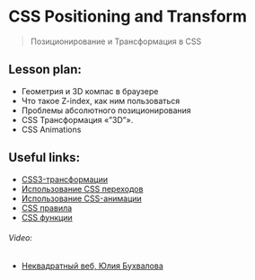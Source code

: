 ﻿# CSS Positioning and Transform
> Позиционирование и Трансформация в CSS

## Lesson plan:
+ Геометрия и 3D компас в браузере
+ Что такое Z-index, как ним пользоваться
+ Проблемы абсолютного позиционирования
+ CSS Трансформация «”3D”».
+ CSS Animations


## Useful links:
+ [CSS3-трансформации](https://html5book.ru/css3-transform/)
+ [Использование CSS переходов](https://developer.mozilla.org/ru/docs/Web/CSS/CSS_Transitions/Using_CSS_transitions)
+ [Использование CSS-анимации](https://developer.mozilla.org/ru/docs/Web/CSS/CSS_Animations/Using_CSS_animations)
+ [CSS правила](https://basicweb.ru/css/css_rules.php)
+ [CSS функции](https://basicweb.ru/css/css_functions.php)

###### Video:
+ [Неквадратный веб, Юлия Бухвалова](https://youtu.be/coq1N7JW6sQ?list=RDCMUCY35dlJe-V5J_IqzU-XksAg)

